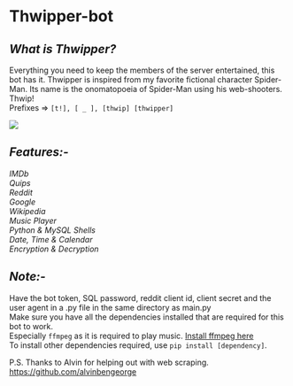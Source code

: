 # Thwipper-bot

_<h2>What is Thwipper?</h2>_
Everything you need to keep the members of the server entertained, this bot has it. 
Thwipper is inspired from my favorite fictional character Spider-Man. Its name is the onomatopoeia of Spider-Man using his web-shooters. Thwip!<br>
Prefixes => `[t!], [ _ ], [thwip] [thwipper]`<br>

<img src="\spiderman.png"></img>
<!-- <img src="https://wallpapercave.com/wp/wp2513595.png"></img> -->

_<h2>Features:-</h2>_
_IMDb_<br>
_Quips_<br>
_Reddit_<br>
_Google_<br>
_Wikipedia_<br>
_Music Player_<br> 
_Python & MySQL Shells_<br> 
_Date, Time & Calendar_ <br>
_Encryption & Decryption_<br>

_<h2>Note:-</h2>_
Have the bot token, SQL password, reddit client id, client secret and the user agent in a .py file in the same directory as main.py<br>
Make sure you have all the dependencies installed that are required for this bot to work.<br>
Especially `ffmpeg` as it is required to play music.
<a href="https://ffmpeg.org/download.html">Install ffmpeg here</a><br>
To install other dependencies required, use `pip install [dependency]`.<br>

P.S. Thanks to Alvin for helping out with web scraping.<br>
https://github.com/alvinbengeorge